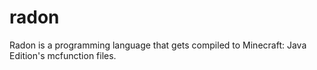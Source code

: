 # radon
Radon is a programming language that gets compiled to Minecraft: Java Edition's mcfunction files.
